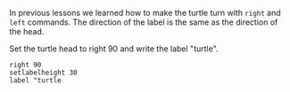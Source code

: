 In previous lessons we learned how to make the turtle turn with `right` and `left` commands. The direction of the label is the same as the direction of the head.

Set the turtle head to right 90 and write the label "turtle".

```result
right 90
setlabelheight 30
label "turtle
```
